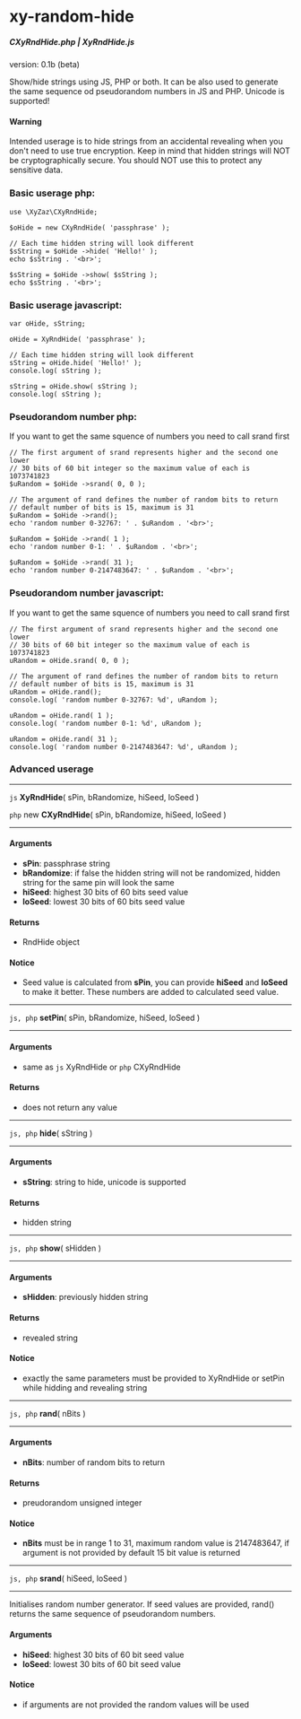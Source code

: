 # xy-random-hide
##### CXyRndHide.php | XyRndHide.js
version: 0.1b (beta)

Show/hide strings using JS, PHP or both. It can be also used to generate the same sequence od pseudorandom numbers in JS and PHP. Unicode is supported!

#### Warning
Intended userage is to hide strings from an accidental revealing when you don't need to use true encryption. Keep in mind that hidden strings will NOT be cryptographically secure. You should NOT use this to protect any sensitive data.

### Basic userage php:

	use \XyZaz\CXyRndHide;

	$oHide = new CXyRndHide( 'passphrase' );

	// Each time hidden string will look different
	$sString = $oHide ->hide( 'Hello!' );
	echo $sString . '<br>';

	$sString = $oHide ->show( $sString );
	echo $sString . '<br>';

### Basic userage javascript:

	var oHide, sString;
	
	oHide = XyRndHide( 'passphrase' );

	// Each time hidden string will look different
	sString = oHide.hide( 'Hello!' );
	console.log( sString );

	sString = oHide.show( sString );
	console.log( sString );

### Pseudorandom number php:

If you want to get the same squence of numbers you need to call srand first

	// The first argument of srand represents higher and the second one lower
	// 30 bits of 60 bit integer so the maximum value of each is 1073741823
	$uRandom = $oHide ->srand( 0, 0 );
	
	// The argument of rand defines the number of random bits to return
	// default number of bits is 15, maximum is 31
	$uRandom = $oHide ->rand();
	echo 'random number 0-32767: ' . $uRandom . '<br>';

	$uRandom = $oHide ->rand( 1 );
	echo 'random number 0-1: ' . $uRandom . '<br>';

	$uRandom = $oHide ->rand( 31 );
	echo 'random number 0-2147483647: ' . $uRandom . '<br>';

### Pseudorandom number javascript:
If you want to get the same squence of numbers you need to call srand first

	// The first argument of srand represents higher and the second one lower
	// 30 bits of 60 bit integer so the maximum value of each is 1073741823
	uRandom = oHide.srand( 0, 0 );

	// The argument of rand defines the number of random bits to return
	// default number of bits is 15, maximum is 31
	uRandom = oHide.rand();
	console.log( 'random number 0-32767: %d', uRandom );

	uRandom = oHide.rand( 1 );
	console.log( 'random number 0-1: %d', uRandom );

	uRandom = oHide.rand( 31 );
	console.log( 'random number 0-2147483647: %d', uRandom );

### Advanced userage

------------

`js` **XyRndHide**( sPin, bRandomize, hiSeed, loSeed )

`php` new **CXyRndHide**( sPin, bRandomize, hiSeed, loSeed )

------------


#### Arguments
- **sPin**: passphrase string
- **bRandomize**: if false the hidden string will not be randomized, hidden string for the same pin will look the same
- **hiSeed**: highest 30 bits of 60 bits seed value
- **loSeed**: lowest 30 bits of 60 bits seed value

#### Returns
- RndHide object

#### Notice
- Seed value is calculated from **sPin**, you can provide **hiSeed** and **loSeed** to make it better. These numbers are added to calculated seed value.

------------

`js, php` **setPin**( sPin, bRandomize, hiSeed, loSeed )

------------

#### Arguments
- same as `js` XyRndHide or `php` CXyRndHide

#### Returns
- does not return any value

------------

`js, php` **hide**( sString )

------------

#### Arguments
- **sString**: string to hide, unicode is supported

#### Returns
- hidden string

------------

`js, php` **show**( sHidden )

------------

#### Arguments
- **sHidden**: previously hidden string

#### Returns
- revealed string

#### Notice
- exactly the same parameters must be provided to XyRndHide or setPin while hidding and revealing string

------------

`js, php` **rand**( nBits )

------------

#### Arguments
- **nBits**: number of random bits to return

#### Returns
- preudorandom unsigned integer

#### Notice
- **nBits** must be in range 1 to 31, maximum random value is 2147483647, if argument is not provided by default 15 bit value is returned

------------

`js, php` **srand**( hiSeed, loSeed )

------------

Initialises random number generator. If seed values are provided, rand() returns the same sequence of pseudorandom numbers.

#### Arguments
- **hiSeed**: highest 30 bits of 60 bit seed value
- **loSeed**: lowest 30 bits of 60 bit seed value

#### Notice
- if arguments are not provided the random values will be used
